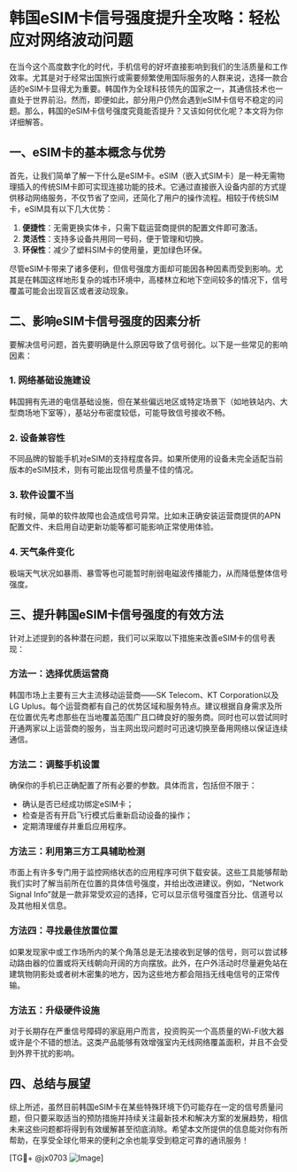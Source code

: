 # 韩国eSIM卡信号强度提升全攻略：轻松应对网络波动问题

在当今这个高度数字化的时代，手机信号的好坏直接影响到我们的生活质量和工作效率。尤其是对于经常出国旅行或需要频繁使用国际服务的人群来说，选择一款合适的eSIM卡显得尤为重要。韩国作为全球科技领先的国家之一，其通信技术也一直处于世界前沿。然而，即便如此，部分用户仍然会遇到eSIM卡信号不稳定的问题。那么，韩国的eSIM卡信号强度究竟能否提升？又该如何优化呢？本文将为你详细解答。

## 一、eSIM卡的基本概念与优势

首先，让我们简单了解一下什么是eSIM卡。eSIM（嵌入式SIM卡）是一种无需物理插入的传统SIM卡即可实现连接功能的技术。它通过直接嵌入设备内部的方式提供移动网络服务，不仅节省了空间，还简化了用户的操作流程。相较于传统SIM卡，eSIM具有以下几大优势：

1. **便捷性**：无需更换实体卡，只需下载运营商提供的配置文件即可激活。
2. **灵活性**：支持多设备共用同一号码，便于管理和切换。
3. **环保性**：减少了塑料SIM卡的使用量，更加绿色环保。

尽管eSIM卡带来了诸多便利，但信号强度方面却可能因各种因素而受到影响。尤其是在韩国这样地形复杂的城市环境中，高楼林立和地下空间较多的情况下，信号覆盖可能会出现盲区或者波动现象。

## 二、影响eSIM卡信号强度的因素分析

要解决信号问题，首先要明确是什么原因导致了信号弱化。以下是一些常见的影响因素：

### 1. 网络基础设施建设
韩国拥有先进的电信基础设施，但在某些偏远地区或特定场景下（如地铁站内、大型商场地下室等），基站分布密度较低，可能导致信号接收不畅。

### 2. 设备兼容性
不同品牌的智能手机对eSIM的支持程度各异。如果所使用的设备未完全适配当前版本的eSIM技术，则有可能出现信号质量不佳的情况。

### 3. 软件设置不当
有时候，简单的软件故障也会造成信号异常。比如未正确安装运营商提供的APN配置文件、未启用自动更新功能等都可能影响正常使用体验。

### 4. 天气条件变化
极端天气状况如暴雨、暴雪等也可能暂时削弱电磁波传播能力，从而降低整体信号强度。

## 三、提升韩国eSIM卡信号强度的有效方法

针对上述提到的各种潜在问题，我们可以采取以下措施来改善eSIM卡的信号表现：

### 方法一：选择优质运营商
韩国市场上主要有三大主流移动运营商——SK Telecom、KT Corporation以及LG Uplus。每个运营商都有自己的优势区域和服务特点。建议根据自身需求及所在位置优先考虑那些在当地覆盖范围广且口碑良好的服务商。同时也可以尝试同时开通两家以上运营商的服务，当主网出现问题时可迅速切换至备用网络以保证连续通信。

### 方法二：调整手机设置
确保你的手机已正确配置了所有必要的参数。具体而言，包括但不限于：
- 确认是否已经成功绑定eSIM卡；
- 检查是否有开启飞行模式后重新启动设备的操作；
- 定期清理缓存并重启应用程序。

### 方法三：利用第三方工具辅助检测
市面上有许多专门用于监控网络状态的应用程序可供下载安装。这些工具能够帮助我们实时了解当前所在位置的具体信号强度，并给出改进建议。例如，“Network Signal Info”就是一款非常受欢迎的选择，它可以显示信号强度百分比、信道号以及其他相关信息。

### 方法四：寻找最佳放置位置
如果发现家中或工作场所内的某个角落总是无法接收到足够的信号，则可以尝试移动路由器的位置或将天线朝向开阔的方向摆放。此外，在户外活动时尽量避免站在建筑物阴影处或者树木密集的地方，因为这些地方都会阻挡无线电信号的正常传输。

### 方法五：升级硬件设施
对于长期存在严重信号障碍的家庭用户而言，投资购买一个高质量的Wi-Fi放大器或许是个不错的想法。这类产品能够有效增强室内无线网络覆盖面积，并且不会受到外界干扰的影响。

## 四、总结与展望

综上所述，虽然目前韩国eSIM卡在某些特殊环境下仍可能存在一定的信号质量问题，但只要采取适当的预防措施并持续关注最新技术和解决方案的发展趋势，相信未来这些问题都将得到有效缓解甚至彻底消除。希望本文所提供的信息能对你有所帮助，在享受全球化带来的便利之余也能享受到稳定可靠的通讯服务！

[TG💪+ @jx0703 ![Image](https://github.com/user-attachments/assets/dbca1d08-cadb-493c-b0ec-ad6f7a83f270)]
